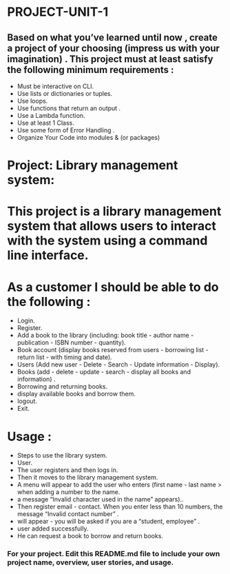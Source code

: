# PROJECT-UNIT-1


## Based on what you’ve learned until now , create a project of your choosing (impress us with your imagination) . This project must at least satisfy the following minimum requirements :

- Must be interactive on CLI.
- Use lists or dictionaries or tuples. 
- Use loops.
- Use functions that return an output . 
- Use a Lambda function.
- Use at least 1 Class.
- Use some form of Error Handling .
- Organize Your Code into modules & (or packages)

# Project: Library management system:

# This project is a library management system that allows users to interact with the system using a command line interface. 

# As a customer I should be able to do the following :
- Login.
- Register.
- Add a book to the library (including: book title - author name - publication - ISBN number - quantity).
- Book account (display books reserved from users - borrowing list - return list - with timing and date).
- Users (Add new user - Delete - Search - Update information - Display).
- Books (add - delete - update - search - display all books and information) .
- Borrowing and returning books.
- display available books and borrow them. 
- logout. 
- Exit.

# Usage :
 - Steps to use the library system. 
 - User.
 - The user registers and then logs in.
 - Then it moves to the library management system.
 - A menu will appear to add the user who enters (first name - last name > when adding a number to the name.  
 - a  message “Invalid character used in the name” appears)..
 - Then register email - contact. When you enter less than 10 numbers, the message “Invalid contact number” .  
 - will appear - you will be asked if you are a “student, employee” . 
 - user added successfully.
 - He can request a book to borrow and return books.

### For your project. Edit this README.md file to include your own project name,  overview, user stories, and usage. 
